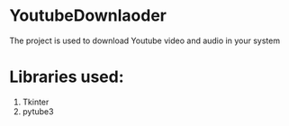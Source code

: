 # YoutubeDownlaoder

The project is used to download Youtube video and audio in your system

# Libraries used:
1. Tkinter
2. pytube3
